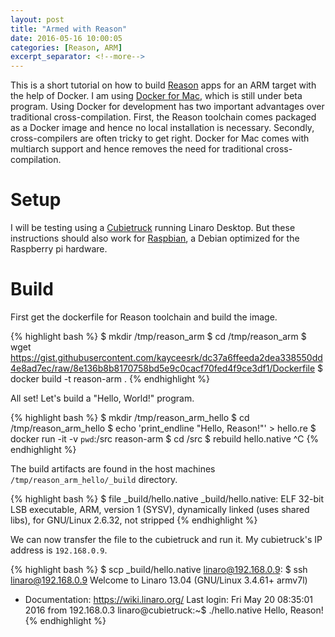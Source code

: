 ```yaml
---
layout: post
title: "Armed with Reason"
date: 2016-05-16 10:00:05
categories: [Reason, ARM]
excerpt_separator: <!--more-->
---
```


This is a short tutorial on how to build
[Reason](http://facebook.github.io/reason/) apps for an ARM target with the help
of Docker. I am using [Docker for
Mac](https://blog.docker.com/2016/03/docker-for-mac-windows-beta/), which is
still under beta program. Using Docker for development has two important
advantages over traditional cross-compilation. First, the Reason toolchain comes
packaged as a Docker image and hence no local installation is necessary.
Secondly, cross-compilers are often tricky to get right. Docker for Mac comes
with multiarch support and hence removes the need for traditional
cross-compilation.

<!--more-->

# Setup

I will be testing using a [Cubietruck](https://en.wikipedia.org/wiki/Cubieboard)
running Linaro Desktop. But these instructions should also work for
[Raspbian](https://www.raspbian.org/), a Debian optimized for the Raspberry pi
hardware.

# Build

First get the dockerfile for Reason toolchain and build the image.

{% highlight bash %}
$ mkdir /tmp/reason_arm
$ cd /tmp/reason_arm
$ wget https://gist.githubusercontent.com/kayceesrk/dc37a6ffeeda2dea338550dd4e8ad7ec/raw/8e136b8b8170758bd5e9c0cacf70fed4f9ce3df1/Dockerfile
$ docker build -t reason-arm .
{% endhighlight %}

All set! Let's build a "Hello, World!" program.

{% highlight bash %}
$ mkdir /tmp/reason_arm_hello
$ cd /tmp/reason_arm_hello
$ echo 'print_endline "Hello, Reason!"' > hello.re
$ docker run -it -v `pwd`:/src reason-arm
$ cd /src
$ rebuild hello.native
^C
{% endhighlight %}

The build artifacts are found in the host machines `/tmp/reason_arm_hello/_build` directory.

{% highlight bash %}
$ file _build/hello.native
_build/hello.native: ELF 32-bit LSB executable, ARM, version 1 (SYSV), dynamically linked (uses shared libs), for GNU/Linux 2.6.32, not stripped
{% endhighlight %}

We can now transfer the file to the cubietruck and run it. My cubietruck's IP
address is `192.168.0.9`.

{% highlight bash %}
$ scp _build/hello.native linaro@192.168.0.9:
$ ssh linaro@192.168.0.9
Welcome to Linaro 13.04 (GNU/Linux 3.4.61+ armv7l)

* Documentation:  https://wiki.linaro.org/
Last login: Fri May 20 08:35:01 2016 from 192.168.0.3
linaro@cubietruck:~$ ./hello.native
Hello, Reason!
{% endhighlight %}

